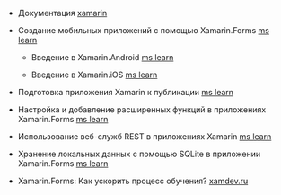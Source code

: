 - Документация [xamarin](https://docs.microsoft.com/ru-ru/xamarin/)
- Создание мобильных приложений с помощью Xamarin.Forms [ms learn](https://docs.microsoft.com/ru-ru/learn/paths/build-mobile-apps-with-xamarin-forms/)
  - Введение в Xamarin.Android [ms learn](https://docs.microsoft.com/ru-ru/learn/modules/introduction-to-xamarin-android/)

  - Введение в Xamarin.iOS [ms learn](https://docs.microsoft.com/ru-ru/learn/modules/introduction-to-xamarin-ios/)

- Подготовка приложения Xamarin к публикации [ms learn](https://docs.microsoft.com/ru-ru/learn/modules/prepare-to-publish-your-xamarin-application/)

- Настройка и добавление расширенных функций в приложениях Xamarin.Forms [ms learn](https://docs.microsoft.com/ru-ru/learn/paths/customize-your-xamarin-forms-apps/)
- Использование веб-служб REST в приложениях Xamarin [ms learn](https://docs.microsoft.com/ru-ru/learn/modules/consume-rest-services/)

- Хранение локальных данных с помощью SQLite в приложении Xamarin.Forms [ms learn](https://docs.microsoft.com/ru-ru/learn/modules/store-local-data-with-sqlite/)

- Xamarin.Forms: Как ускорить процесс обучения? [xamdev.ru](https://xamdev.ru/xamarin-forms-learn-speed-up/)




